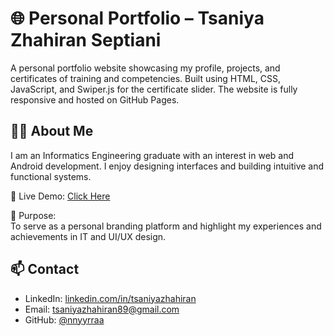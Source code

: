 # 🌐 Personal Portfolio – Tsaniya Zhahiran Septiani

A personal portfolio website showcasing my profile, projects, and certificates of training and competencies. Built using HTML, CSS, JavaScript, and Swiper.js for the certificate slider. The website is fully responsive and hosted on GitHub Pages.

## 🙋‍♀️ About Me
I am an Informatics Engineering graduate with an interest in web and Android development. I enjoy designing interfaces and building intuitive and functional systems.

🔗 Live Demo: [Click Here](https://tsaniyazhahiran.github.io/portfolio-tsaniyazhahiran)

📌 Purpose:  
To serve as a personal branding platform and highlight my experiences and achievements in IT and UI/UX design.

## 📫 Contact
- LinkedIn: [linkedin.com/in/tsaniyazhahiran](https://linkedin.com/in/tsaniyazhahiran)
- Email: tsaniyazhahiran89@gmail.com
- GitHub: [@nnyyrraa](https://github.com/nnyyrraa)
